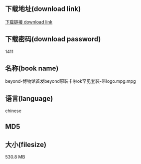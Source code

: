 ## 下载地址(download link)
[下载链接 download link](https://voluble-croquembouche-d321dc.netlify.app/?s=beyond-%E5%8D%9A%E7%89%A9%E9%A6%86%E9%A6%96%E5%8F%91beyond%E5%8E%9F%E8%A3%85%E5%8D%A1%E5%95%A6ok%E7%BD%95%E8%A7%81%E5%A5%97%E8%A3%85-%E5%B8%A6logo.mpg)

## 下载密码(download password)
1411

## 名称(book name)
beyond-博物馆首发beyond原装卡啦ok罕见套装-带logo.mpg.mpg

## 语言(language)
chinese

## MD5


## 大小(filesize)
530.8 MB

